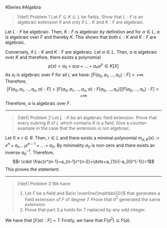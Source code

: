 #Series #Algebra 

> [!def] Problem 1
> Let $F\subseteq K\subseteq L$ be fields. Show that $L:F$ is an algebraic extension if and only if $L:K$ and $K:F$ are algebraic.

Let $L:F$ be algebraic. Then, $K:F$ is algebraic by definition and for $\alpha\in L$, $\alpha$ is algebraic over $F$ and thereby $K$. This shows that both $L:K$ and $K:F$ are algebraic.

Conversely, if $L:K$ and $K:F$ are algebraic. Let $\alpha\in L$. Then, $\alpha$ is algebraic over $K$ and therefore, there exists a polynomial $$p(x)=a_{0}+a_{1}\alpha+\dots+a_{n}\alpha^n\in K[X]$$As $a_{i}$ is algebraic over $F$ for all $i$, we have: $[F(a_{0},a_{1},\dots,a_{n}):F]<+\infty$. Therefore, $$[F(a_{0},a_{1},\dots,a_{n},\alpha):F]=[F(a_{0},a_{1},\dots,a_{n},\alpha):F(a_{0},\dots,a_{n})][F(a_{0},\dots ,a_{n}):F]<+\infty$$Therefore, $\alpha$ is algebraic over $F$.

---
> [!def] Problem 2
> Let $L:K$ be an algebraic field extension. Prove that every subring $R$ of $L$ which contains $K$ is a field. Give a counter-example in the case that the extension is not algebraic.

Let $0\neq r\in R$. Then, $r\in L$ and there exists a minimal polynomial $m_{\alpha,K}(x):=x^n+a_{n-1}x^{n-1}+\dots+a_{0}$. By minimality $a_{0}$ is non-zero and there exists an inverse $a_{0}^{-1}$. Therefore, $$r \cdot \frac{r^{n-1}+a_{n-1}r^{n-2}+\dots+a_{1}}{-a_{0}^{-1}}=1$$ This proves the statement.

---
> [!def] Problem 3
> We have: 
> 1. Let $F$ be a field and $a\in \overline{\mathbb{Q}}$ that generates a field extension of $F$ of degree $7$. Prove that $a^{2}$ generated the same extension.
> 2. Prove that part 3.a holds for $7$ replaced by any odd integer.

We have that $[F(a):F]=7$. Firstly, we have that $F(a^{2})\subseteq F(a)$. 